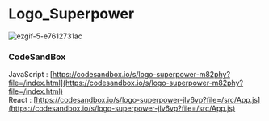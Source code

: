 # Logo_Superpower

![ezgif-5-e7612731ac](https://github.com/MontaKr/CSS_Practice/assets/115155803/ba95daf0-58b4-4205-9dfe-7906a33f6ea5)

### CodeSandBox

JavaScript : [https://codesandbox.io/s/logo-superpower-m82phy?file=/index.html](https://codesandbox.io/s/logo-superpower-m82phy?file=/index.html) \
React : [https://codesandbox.io/s/logo-superpower-jlv6vp?file=/src/App.js](https://codesandbox.io/s/logo-superpower-jlv6vp?file=/src/App.js)
